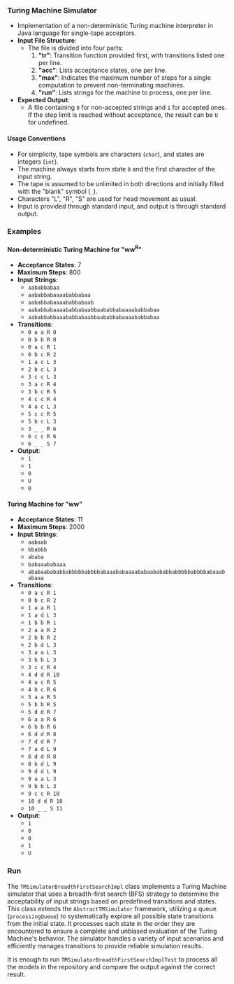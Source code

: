 ### Turing Machine Simulator

- Implementation of a non-deterministic Turing machine interpreter in Java language for single-tape acceptors.
- **Input File Structure**:
    - The file is divided into four parts:
        1. **"tr"**: Transition function provided first, with transitions listed one per line.
        2. **"acc"**: Lists acceptance states, one per line.
        3. **"max"**: Indicates the maximum number of steps for a single computation to prevent non-terminating
           machines.
        4. **"run"**: Lists strings for the machine to process, one per line.
- **Expected Output**:
    - A file containing `0` for non-accepted strings and `1` for accepted ones. If the step limit is reached without
      acceptance, the result can be `U` for undefined.

#### Usage Conventions

- For simplicity, tape symbols are characters (`char`), and states are integers (`int`).
- The machine always starts from state `0` and the first character of the input string.
- The tape is assumed to be unlimited in both directions and initially filled with the "blank" symbol (`_`).
- Characters "L", "R", "S" are used for head movement as usual.
- Input is provided through standard input, and output is through standard output.

### Examples

#### Non-deterministic Turing Machine for "ww<sup>R</sup>"

- **Acceptance States**: 7
- **Maximum Steps**: 800
- **Input Strings**:
    - `aababbabaa`
    - `aababbabaaaababbabaa`
    - `aababbabaaaababbabaab`
    - `aababbabaaaababbabaabbaababbabaaaababbabaa`
    - `aababbabbaaababbabaabbaababbabaaaababbabaa`
- **Transitions**:
    - `0 a a R 0`
    - `0 b b R 0`
    - `0 a c R 1`
    - `0 b c R 2`
    - `1 a c L 3`
    - `2 b c L 3`
    - `3 c c L 3`
    - `3 a c R 4`
    - `3 b c R 5`
    - `4 c c R 4`
    - `4 a c L 3`
    - `5 c c R 5`
    - `5 b c L 3`
    - `3 _ _ R 6`
    - `6 c c R 6`
    - `6 _ _ S 7`
- **Output**:
    - `1`
    - `1`
    - `0`
    - `U`
    - `0`

#### Turing Machine for "ww"

- **Acceptance States**: 11
- **Maximum Steps**: 2000
- **Input Strings**:
    - `aabaab`
    - `bbabbb`
    - `ababa`
    - `babaaababaaa`
    - `ababaabababbabbbbbabbbbabaaababaaaababaabababbabbbbbabbbbabaaababaaa`
- **Transitions**:
    - `0 a c R 1`
    - `0 b c R 2`
    - `1 a a R 1`
    - `1 a d L 3`
    - `1 b b R 1`
    - `2 a a R 2`
    - `2 b b R 2`
    - `2 b d L 3`
    - `3 a a L 3`
    - `3 b b L 3`
    - `3 c c R 4`
    - `4 d d R 10`
    - `4 a c R 5`
    - `4 b c R 6`
    - `5 a a R 5`
    - `5 b b R 5`
    - `5 d d R 7`
    - `6 a a R 6`
    - `6 b b R 6`
    - `6 d d R 8`
    - `7 d d R 7`
    - `7 a d L 9`
    - `8 d d R 8`
    - `8 b d L 9`
    - `9 d d L 9`
    - `9 a a L 3`
    - `9 b b L 3`
    - `9 c c R 10`
    - `10 d d R 10`
    - `10 _ _ S 11`
- **Output**:
    - `1`
    - `0`
    - `0`
    - `1`
    - `U`

### Run
The `TMSimulatorBreadthFirstSearchImpl` class implements a Turing Machine simulator that uses a breadth-first search (BFS) strategy to determine the acceptability of input strings based on predefined transitions and states. This class extends the `AbstractTMSimulator` framework, utilizing a queue (`processingQueue`) to systematically explore all possible state transitions from the initial state. It processes each state in the order they are encountered to ensure a complete and unbiased evaluation of the Turing Machine's behavior. The simulator handles a variety of input scenarios and efficiently manages transitions to provide reliable simulation results.

It is enough to run `TMSimulatorBreadthFirstSearchImplTest` to process all the models in the repository and compare the output against the correct result.
